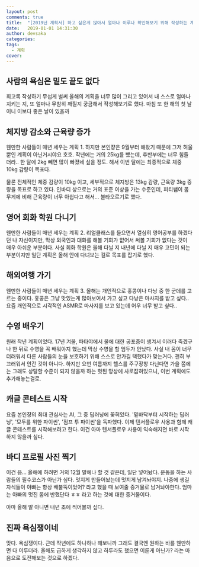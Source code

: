 ```yaml
---
layout: post
comments: true
title:  "[2019년 계획서] 하고 싶은게 많아서 얼마나 이루나 확인해보기 위해 작성하는 계획서"
date:   2019-01-01 14:31:30
author: devsaka
categories:
tags:
  - 계획
cover:
---
```


## 사람의 욕심은 밑도 끝도 없다
회고록 작성하기 무섭게 벌써 올해의 계획을 너무 많이 그리고 있어서 내 스스로 얼마나 지키는 지, 또 얼마나 무참히 깨질지 궁금해서 작성해보기로 했다. 마침 또 한 해의 첫 날이니 이보다 좋은 날이 있을까

## 체지방 감소와 근육량 증가
웬만한 사람들이 매년 세우는 계획 1. 하지만 본인쟝은 9월부터 해왔기 때문에 그저 허울뿐인 계획이 아닌거시야요 호호. 작년에는 거의 25kg를 뺐는데, 후반부에는 너무 힘들더라.. 한 달에 2kg 빼면 많이 빠졌네 싶을 정도. 해서 이번 달에는 최종적으로 체중 10kg 감량이 목표다. <br>

물론 전체적인 체중 감량이 10kg 이고, 세부적으로 체지방은 13kg 감량, 근육량 3kg 증량을 목표로 하고 있다. 인바디 상으로는 거의 표준 이상을 가는 수준인데, 피티쌤이 몸무게에 비해 근육량이 너무 아쉽다고 해서... 불타오르기로 했다. 

## 영어 회화 학원 다니기
웬만한 사람들이 매년 세우는 계획 2. 리얼클래스를 들으면서 열심히 영어공부를 하겠다던 나 자신이지만, 막상 외국인과 대화를 해볼 기회가 없어서 써볼 기회가 없다는 것이 매우 아쉬운 부분이다. 사실 회화 학원은 올해 다닐 지 내년에 다닐 지 매우 고민이 되는 부분이지만 일단 계획은 올해 안에 다녀보는 걸로 목표를 잡기로 했다.

## 해외여행 가기
웬만한 사람들이 매년 세우는 계획 3. 올해는 개인적으로 홍콩이나 다낭 중 한 군데를 고르는 중이다. 홍콩은 그냥 맛있는게 많아보여서 가고 싶고 다낭은 마사지를 받고 싶다.. 요즘 개인적으로 시각적인 ASMR로 마사지를 보고 있는데 어우 너무 받고 싶다.. 

## 수영 배우기
원래 작년 계획이었다. 17년 겨울, 파타야에서 물에 대한 공포증이 생겨서 이러다 죽겠구나 한 뒤로 수영을 꼭 배워야지 했는데 막상 수영을 할 엄두가 안났다. 사실 내 몸이 너무 더러워서 다른 사람들의 눈을 보호하기 위해 스스로 안가길 택했다가 맞는거다. 괜히 부끄러워서 안간 것이 아니다. 하지만 요번 여름까지 헬스를 주구장창 다닌다면 가을 쯤에는 그래도 상탈할 수준이 되지 않을까 하는 헛된 망상에 사로잡혀있으니, 이번 계획에도 추가해놓는걸로.

## 캐글 콘테스트 시작
요즘 본인쟝의 최대 관심사는 AI, 그 중 딥러닝에 꽂혀있다. '밑바닥부터 시작하는 딥러닝', '모두를 위한 파이썬', '점프 투 파이썬'을 독파했다. 이제 텐서플로우 사용과 함께 캐글 콘테스트를 시작해보려고 한다. 이건 아마 텐서플로우 사용이 익숙해지면 바로 시작하지 않을까 싶다.

## 바디 프로필 사진 찍기
이건 음... 올해에 하려면 거의 12월 말에나 할 것 같은데, 일단 넣어놨다. 운동을 하는 사람들의 필수코스가 아닌가 싶다. 멋지게 만들어놨는데 멋지게 남겨놔야지. 나중에 생길 자식들이 아빠는 항상 배불뚝이었어? 라고 했을 때 보여줄 증거물로 남겨놔야한다. 엄마는 아빠의 멋진 몸에 반했단다 ㅎㅎ 라고 하는 것에 대한 증거물이다.<br>

아마 올해 말 아니면 내년 초에 찍어볼까 싶다.

## 진짜 욕심쟁이네
맞다. 욕심쟁이다. 근데 작년에도 하나하나 해보니까 그래도 결국엔 원하는 바를 웬만하면 다 이루더라. 올해도 급하게 생각하지 않고 하루라도 했으면 이룬게 아닌가? 라는 마음으로 도전해보는 것으로 하겠다.